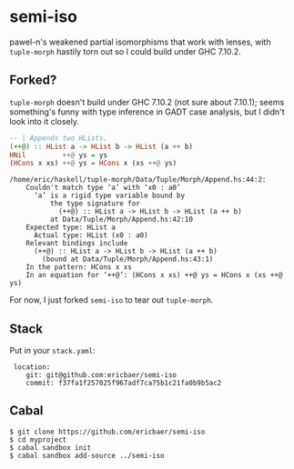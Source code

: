 # semi-iso
pawel-n's weakened partial isomorphisms that work with lenses, with `tuple-morph` hastily torn out so I could build
under GHC 7.10.2.

## Forked?

`tuple-morph` doesn't build under GHC 7.10.2 (not sure about 7.10.1); seems something's funny with type inference
in GADT case analysis, but I didn't look into it closely.

```haskell
-- | Appends two HLists.
(++@) :: HList a -> HList b -> HList (a ++ b)
HNil         ++@ ys = ys
(HCons x xs) ++@ ys = HCons x (xs ++@ ys)
```

```
/home/eric/haskell/tuple-morph/Data/Tuple/Morph/Append.hs:44:2:
    Couldn't match type ‘a’ with ‘x0 : a0’
      ‘a’ is a rigid type variable bound by
          the type signature for
            (++@) :: HList a -> HList b -> HList (a ++ b)
          at Data/Tuple/Morph/Append.hs:42:10
    Expected type: HList a
      Actual type: HList (x0 : a0)
    Relevant bindings include
      (++@) :: HList a -> HList b -> HList (a ++ b)
        (bound at Data/Tuple/Morph/Append.hs:43:1)
    In the pattern: HCons x xs
    In an equation for ‘++@’: (HCons x xs) ++@ ys = HCons x (xs ++@ ys)
```

For now, I just forked `semi-iso` to tear out `tuple-morph`.

## Stack

Put in your `stack.yaml`:

```
 location:
    git: git@github.com:ericbaer/semi-iso
    commit: f37fa1f257025f967adf7ca75b1c21fa0b9b5ac2
```

## Cabal

```
$ git clone https://github.com/ericbaer/semi-iso
$ cd myproject
$ cabal sandbox init
$ cabal sandbox add-source ../semi-iso
```
